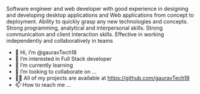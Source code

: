 Software engineer and web developer with good experience in designing and developing desktop applications and Web applications from concept to deployment. Ability to quickly grasp any new technologies and concepts. Strong programming, analytical and interpersonal skills. Strong communication and client interaction skills. Effective in working independently and collaboratively in teams



- 👋 Hi, I’m @gauravTech18
- 👀 I’m interested in Full Stack developer
- 🌱 I’m currently learning 
- 💞️ I’m looking to collaborate on ...
- 👨‍💻 All of my projects are available at https://github.com/gauravTech18
- 📫 How to reach me ...

<!---
gauravTech18/gauravTech18 is a ✨ special ✨ repository because its `README.md` (this file) appears on your GitHub profile.
You can click the Preview link to take a look at your changes.
--->
